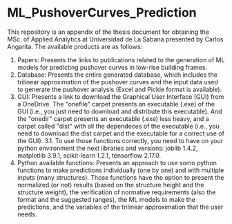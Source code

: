 # ML_PushoverCurves_Prediction
This repository is an appendix of the thesis document for obtaining the MSc. of Applied Analytics at Universidad de La Sabana presented by Carlos Angarita. The available products are as follows:
1. Papers: Presents the links to publications related to the generation of ML models for predicting pushover curves in low-rise building frames.
2. Database: Presents the entire generated database, which includes the trilinear approximation of the pushover curves and the input data used to generate the pushover analysis (Excel and Pickle format is available).
3. GUI: Presents a link to download the Graphical User Interface (GUI) from a OneDrive. The "onefile" carpet presents an executable (.exe) of the GUI (i.e., you just need to download and distribute this executable). And the "onedir" carpet presents an executable (.exe) less heavy, and a carpet called "dist" with all the dependeces of the executable (i.e., you need to download the dist carpet and the executable for a correct use of the GUI).
  3.1. To use those functions correctly, you need to have on your python environment the next libraries and versions: joblib 1.4.2, matplotlib 3.9.1, scikit-learn 1.2.1, tensorflow 2.17.0.
4. Python available functions: Presents an approach to use somo python functions to make predictions individually (one by one) and with multiple inputs (many structures). Those functions have the option to present the normalized (or not) results (based on the structure height and the structure weight), the verification of normative requirements (also the format and the suggested ranges), the ML models to make the predictions, and the variables of the trilinear approximation that the user needs.
